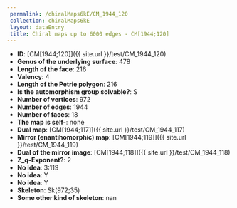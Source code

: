 ```yaml
--- 
 permalink: /chiralMaps6kE/CM_1944_120 
 collection: chiralMaps6kE
 layout: dataEntry
 title: Chiral maps up to 6000 edges - CM[1944;120]
---
```


- **ID**: [CM[1944;120]]({{ site.url }}/test/CM_1944_120)
- **Genus of the underlying surface**: 478
- **Length of the face**: 216
- **Valency**: 4
- **Length of the Petrie polygon**: 216
- **Is the automorphism group solvable?**: S
- **Number of vertices**: 972
- **Number of edges**: 1944
- **Number of faces**: 18
- **The map is self-**: none
- **Dual map**: [CM[1944;117]]({{ site.url }}/test/CM_1944_117)
- **Mirror (enantihomorphic) map**: [CM[1944;119]]({{ site.url }}/test/CM_1944_119)
- **Dual of the mirror image**: [CM[1944;118]]({{ site.url }}/test/CM_1944_118)
- **Z_q-Exponent?**: 2
- **No idea**:  3:119
- **No idea**: Y
- **No idea**: Y
- **Skeleton**: Sk(972;35)
- **Some other kind of skeleton**: nan

